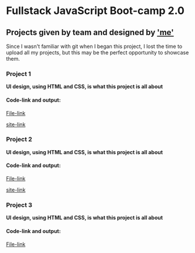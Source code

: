 # Fullstack JavaScript Boot-camp 2.0
## Projects given by team and designed by ['me'](https://www.linkedin.com/in/pajju-dev-8431withyou/)
Since I wasn't familiar with git when I began this project, I lost the time to upload all my projects, but this may be the perfect opportunity to showcase them.
### Project 1
**UI design, using HTML and CSS, is what this project is all about**
#### Code-link and output:
[File-link](https://github.com/Prajwal-V-Naik/Projects_FSJS2.0/tree/main/FSJS%202.0%20Project%2001)

[site-link](https://pajju-dev-fsjs2-project1.netlify.app/)
### Project 2
**UI design, using HTML and CSS, is what this project is all about**
#### Code-link and output:
[File-link](https://github.com/Prajwal-V-Naik/Projects_FSJS2.0/tree/main/FSJS%202.0%20Project%2002)

[site-link](https://pajju-dev-fsjs2-project2.netlify.app/)
### Project 3
**UI design, using HTML and CSS, is what this project is all about**
#### Code-link and output:
[File-link](https://github.com/Prajwal-V-Naik/Projects_FSJS2.0/tree/main/FSJS%202.0%20Project%2003)